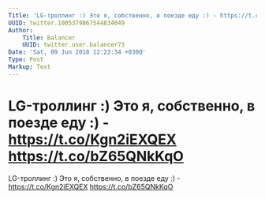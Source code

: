 ```yaml
---
Title: 'LG-троллинг :) Это я, собственно, в поезде еду :) - https://t.co/Kgn2iEXQEX https://t.co/bZ65QNkKqO'
UUID: twitter.1005379867544834049
Author:
    Title: Balancer
    UUID: twitter.user.balancer73
Date: 'Sat, 09 Jun 2018 12:23:34 +0300'
Type: Post
Markup: Text
---
```


# LG-троллинг :) Это я, собственно, в поезде еду :) - https://t.co/Kgn2iEXQEX https://t.co/bZ65QNkKqO

LG-троллинг :) Это я, собственно, в поезде еду :) -
https://t.co/Kgn2iEXQEX https://t.co/bZ65QNkKqO